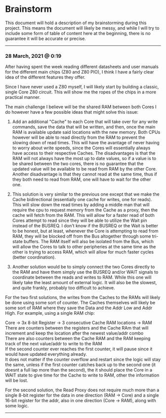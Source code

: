 # Brainstorm

This document will hold a description of my brainstorming during this project. 
This means the document will likely be messy, and while I will try to include some form of table of content here at the beginning, there is no guarantee it will be accurate or precise.

---

### 28 March, 2021 @ 0:19
After having spent the week reading different datasheets and user manuals for the different main chips (Z80 and Z80 PIO), I think I have a fairly clear idea of the different features they offer.

Since I have never used a Z80 myself, I will likely start by building a classic, single Core Z80 circuit.
This will show me the ropes of the chips in a more practical manner.

The main challenge I believe will be the shared RAM between both Cores
I do however have a few possible ideas that might solve this issue:

1. Add an additional "Cache" to each Core that will take over for any write commands, save the data that will be written, and then, once the main RAM is available update said locations with the new memory. Both CPUs however will be able to read directly from the RAM to prevent the slowing down of read times. This will have the avantage of never having to worry about write speeds, since the Cores will essentially always have access to their respective Caches. The disadvantages is that the RAM will not always have the most up to date values, so if a value is to be shared between the two cores, there is no guarantee that the updated value will be available to be read from RAM by the other Core. Another disadvantage is that they cannot read at the same time, thus if they both need to read from RAM, one will have to wait for the other one.

1. This solution is very similar to the previous one except that we make the Cache bidirectional (essentially one cache for writes, one for reads). This will slow down the read times by adding a middle man that will require the cpu to request memory from the Cache as a proxy, then the cache will fetch from the RAM. This will allow for a faster read of both Cores attempt to read since they will be able to utilize the Wait pin instead of the BUSREQ. I don't know if the BUSREQ or the Wait is better to be honest, but at least, whenever the Core is attempting to read from RAM, they will be blocked off from the Bus altogether through some tri-state buffers. The RAM itself will also be isolated from the Bus, which will allow the Cores to talk to other peripheries at the same time as the other is trying to access RAM, which will allow for much faster cycles (better coordination).

1. Another solution would be to simply connect the two Cores directly to the RAM and have them simply use the BUSREQ and/or WAIT signals to coordinate between the reads and writes to RAM. While this one will likely take the least amount of external logic. It will also be the slowest, and quite frankly, probably too difficult to achieve.

For the two first solutions, the writes from the Caches to the RAMs will likely be done using some sort of counter. The Caches themselves will likely be some sort of RAM where they save the Data and the Addr Low and Addr High. For example, using a single RAM chip:

Core -> 3x 8-bit Register -> 3 consecutive Cache RAM locations -> RAM  
There are counters between the registers and the Cache RAm that will increment and keep the location after the newest value/addr combo  
There are also counters between the Cache RAM and the RAM keeping track of the next value/addr to write to the RAM  
If the second counter ever reaches the first counter, it will pause since it would have updated everything already.  
It does not matter if the counter overflow and restart since the logic will stay the same, unless if the first counter catches back up to the second one (it doesnt a full lap more than the second), the it should place the Core in a WAIT state to give time for the Cache to write to RAM, other the information will be lost.

For the second solution, the Read Proxy does not require much more than a single 8-bit register for the data in one direction (RAM -> Core) and a single 16-bit register for the addr, also in one direction (Core -> RAM), along with some logic.

---